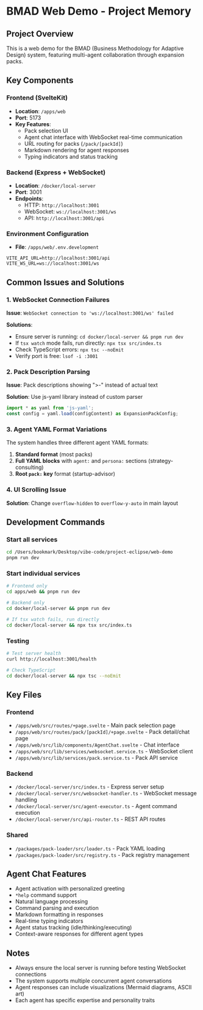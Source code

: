 # BMAD Web Demo - Project Memory

## Project Overview
This is a web demo for the BMAD (Business Methodology for Adaptive Design) system, featuring multi-agent collaboration through expansion packs.

## Key Components

### Frontend (SvelteKit)
- **Location**: `/apps/web`
- **Port**: 5173
- **Key Features**:
  - Pack selection UI
  - Agent chat interface with WebSocket real-time communication
  - URL routing for packs (`/pack/[packId]`)
  - Markdown rendering for agent responses
  - Typing indicators and status tracking

### Backend (Express + WebSocket)
- **Location**: `/docker/local-server`
- **Port**: 3001
- **Endpoints**:
  - HTTP: `http://localhost:3001`
  - WebSocket: `ws://localhost:3001/ws`
  - API: `http://localhost:3001/api`

### Environment Configuration
- **File**: `/apps/web/.env.development`
```env
VITE_API_URL=http://localhost:3001/api
VITE_WS_URL=ws://localhost:3001/ws
```

## Common Issues and Solutions

### 1. WebSocket Connection Failures
**Issue**: `WebSocket connection to 'ws://localhost:3001/ws' failed`

**Solutions**:
- Ensure server is running: `cd docker/local-server && pnpm run dev`
- If `tsx watch` mode fails, run directly: `npx tsx src/index.ts`
- Check TypeScript errors: `npx tsc --noEmit`
- Verify port is free: `lsof -i :3001`

### 2. Pack Description Parsing
**Issue**: Pack descriptions showing ">-" instead of actual text

**Solution**: Use js-yaml library instead of custom parser
```typescript
import * as yaml from 'js-yaml';
const config = yaml.load(configContent) as ExpansionPackConfig;
```

### 3. Agent YAML Format Variations
The system handles three different agent YAML formats:

1. **Standard format** (most packs)
2. **Full YAML blocks** with `agent:` and `persona:` sections (strategy-consulting)
3. **Root `pack:` key** format (startup-advisor)

### 4. UI Scrolling Issue
**Solution**: Change `overflow-hidden` to `overflow-y-auto` in main layout

## Development Commands

### Start all services
```bash
cd /Users/bookmark/Desktop/vibe-code/project-eclipse/web-demo
pnpm run dev
```

### Start individual services
```bash
# Frontend only
cd apps/web && pnpm run dev

# Backend only
cd docker/local-server && pnpm run dev

# If tsx watch fails, run directly
cd docker/local-server && npx tsx src/index.ts
```

### Testing
```bash
# Test server health
curl http://localhost:3001/health

# Check TypeScript
cd docker/local-server && npx tsc --noEmit
```

## Key Files

### Frontend
- `/apps/web/src/routes/+page.svelte` - Main pack selection page
- `/apps/web/src/routes/pack/[packId]/+page.svelte` - Pack detail/chat page
- `/apps/web/src/lib/components/AgentChat.svelte` - Chat interface
- `/apps/web/src/lib/services/websocket.service.ts` - WebSocket client
- `/apps/web/src/lib/services/pack.service.ts` - Pack API service

### Backend
- `/docker/local-server/src/index.ts` - Express server setup
- `/docker/local-server/src/websocket-handler.ts` - WebSocket message handling
- `/docker/local-server/src/agent-executor.ts` - Agent command execution
- `/docker/local-server/src/api-router.ts` - REST API routes

### Shared
- `/packages/pack-loader/src/loader.ts` - Pack YAML loading
- `/packages/pack-loader/src/registry.ts` - Pack registry management

## Agent Chat Features
- Agent activation with personalized greeting
- `*help` command support
- Natural language processing
- Command parsing and execution
- Markdown formatting in responses
- Real-time typing indicators
- Agent status tracking (idle/thinking/executing)
- Context-aware responses for different agent types

## Notes
- Always ensure the local server is running before testing WebSocket connections
- The system supports multiple concurrent agent conversations
- Agent responses can include visualizations (Mermaid diagrams, ASCII art)
- Each agent has specific expertise and personality traits